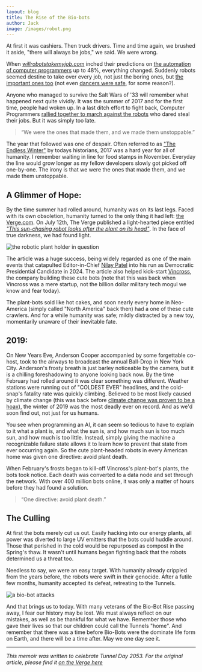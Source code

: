 ```yaml
---
layout: blog
title: The Rise of the Bio-bots
author: Jack
image: /images/robot.png
---
```



At first it was cashiers. Then truck drivers. Time and time again, we brushed it aside, "there will always be jobs," we said. We were wrong. 

When *[willrobotstakemyjob.com](https://willrobotstakemyjob.com/)* inched their predictions on [the automation of computer programmers](https://willrobotstakemyjob.com/15-1131-computer-programmers) up to 48%, everything changed. Suddenly robots seemed destine to take over every job, not just the boring ones, but [the important ones too](https://www.google.com/search?q=jobs+with+high+percent+of+white+people&oq=jobs+with+high+percent+of+white+people&aqs=chrome..69i57.9445j0j1&sourceid=chrome&ie=UTF-8) (not even [dancers were safe](https://willrobotstakemyjob.com/27-2031-dancers?rnd=true), for some reason?).

Anyone who managed to survive the Salt Wars of '33 will remember what happened next quite vividly. It was the summer of 2017 and for the first time, people had woken up. In a last ditch effort to fight back, Computer Programmers [rallied together to march against the robots](https://en.wikipedia.org/wiki/Unite_the_Right_rally) who dared steal their jobs. But it was simply too late.

> “We were the ones that made them, and we made them unstoppable.”

The year that followed was one of despair. Often referred to as ["The Endless Winter"](https://en.wikipedia.org/wiki/Year_Without_a_Summer) by todays historians, 2017 was a hard year for all of humanity. I remember waiting in line for food stamps in November. Everyday the line would grow longer as my fellow developers slowly got picked off one-by-one. The irony is that we were the ones that made them, and we made them unstoppable.

## A Glimmer of Hope:

By the time summer had rolled around, humanity was on its last legs. Faced with its own obsoletion, humanity turned to the only thing it had left: [the Verge.com](https://www.theverge.com/). On July 12th, The Verge published a light-hearted piece entitled [*"This sun-chasing robot looks after the plant on its head"*](https://www.theverge.com/2018/7/12/17563688/robot-plant-hybrid-hexa-vincross-succulent). In the face of true darkness, we had found light.

![the robotic plant holder in question](https://cdn.vox-cdn.com/thumbor/snmIvFmcRuIsbjYGkN_Dawlz6GY=/1600x0/filters:no_upscale()/cdn.vox-cdn.com/uploads/chorus_asset/file/11679437/f46ff5c99da69c6685868fc04be91947ffcee668.gif)

The article was a huge success, being widely regarded as one of the main events that catapulted Editor-in-Chief [Nilay Patel](https://en.wikipedia.org/wiki/Nilay_Patel) into his run as Democratic Presidential Candidate in 2024. The article also helped kick-start [Vincross](https://www.vincross.com/hexa), the company building these cute bots (note that this was back when Vincross was a mere startup, not the billion dollar military tech mogul we know and fear today).

The plant-bots sold like hot cakes, and soon nearly every home in Neo-America (simply called "North America" back then) had a one of these cute crawlers. And for a while humanity was safe; mildly distracted by a new toy, momentarily unaware of their inevitable fate.

## 2019:

On New Years Eve, Anderson Cooper accompanied by some forgettable co-host, took to the airways to broadcast the annual Ball-Drop in New York City. Anderson's frosty breath is just barley noticeable by the camera, but it is a chilling foreshadowing to anyone looking back now. By the time February had rolled around it was clear something was different. Weather stations were running out of "COLDEST EVER" headlines, and the cold-snap's fatality rate was quickly climbing. Believed to be most likely caused by climate change (this was back before [climate change was proven to be a hoax](http://www.ideacity.ca/video/global-warming-hoax-lord-christopher-monckton/)), the winter of 2019 was the most deadly ever on record. And as we'd soon find out, not just for us humans.

You see when programming an AI, it can seem so tedious to have to explain to it what a plant is, and what the sun is, and how much sun is too much sun, and how much is too little. Instead, simply giving the machine a recognizable failure state allows it to learn how to prevent that state from ever occurring again. So the cute plant-headed robots in every American home was given one directive: avoid plant death.

When February's frosts began to kill-off Vincross's plant-bot's plants, the bots took notice. Each death was converted to a data node and set through the network. With over 400 million bots online, it was only a matter of hours before they had found a solution.

> “One directive: avoid plant death.”

## The Culling

At first the bots merely cut us out. Easily hacking into our energy plants, all power was diverted to large UV emitters that the bots could huddle around. Those that perished in the cold would be repurposed as compost in the Spring's thaw. It wasn't until humans began fighting back that the robots determined us a threat too. 

Needless to say, we were an easy target. With humanity already crippled from the years before, the robots were swift in their genocide. After a futile few months, humanity accepted its defeat, retreating to the Tunnels.

![a bio-bot attacks](https://cdn.vox-cdn.com/thumbor/4hysvmk2A29gnOcylEEOM9em620=/1600x0/filters:no_upscale()/cdn.vox-cdn.com/uploads/chorus_asset/file/11679445/ead9473ded5a9c41b13cbc76910687845e74047a.gif)

And that brings us to today. With many veterans of the Bio-Bot Rise passing away, I fear our history may be lost. We must always reflect on our mistakes, as well as be thankful for what we have. Remember those who gave their lives so that our children could call the Tunnels "home". And remember that there was a time before Bio-Bots were the dominate life form on Earth, and there will be a time after. May we one day see it.

***

*This memoir was written to celebrate Tunnel Day 2053. For the original article, please find it [on the Verge here](https://www.theverge.com/2018/7/12/17563688/robot-plant-hybrid-hexa-vincross-succulent)*



